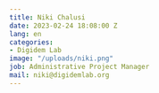 ```yaml
---
title: Niki Chalusi
date: 2023-02-24 18:08:00 Z
lang: en
categories:
- Digidem Lab
image: "/uploads/niki.png"
job: Administrative Project Manager
mail: niki@digidemlab.org
---
```

